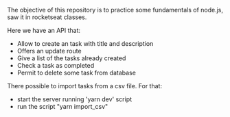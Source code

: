 The objective of this repository is to practice some fundamentals of node.js, saw it in rocketseat classes.

Here we have an API that:
- Allow to create an task with title and description
- Offers an update route
- Give a list of the tasks already created
- Check a task as completed
- Permit to delete some task from database

There possible to import tasks from a csv file. For that:
- start the server running 'yarn dev' script
- run the script "yarn import_csv"
